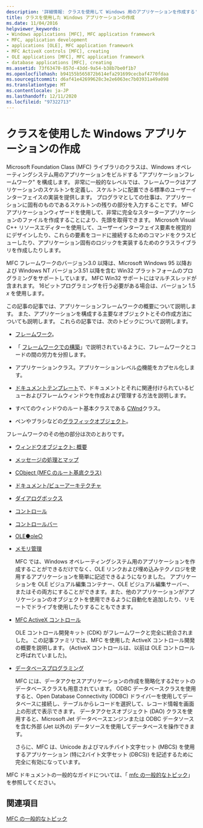 ```yaml
---
description: '詳細情報: クラスを使用して Windows 用のアプリケーションを作成する'
title: クラスを使用した Windows アプリケーションの作成
ms.date: 11/04/2016
helpviewer_keywords:
- Windows applications [MFC], MFC application framework
- MFC, application development
- applications [OLE], MFC application framework
- MFC ActiveX controls [MFC], creating
- OLE applications [MFC], MFC application framework
- database applications [MFC], creating
ms.assetid: 73f63470-857d-43dd-9a54-b38b7be0f1b7
ms.openlocfilehash: b94155b565872b614efa291699cecbaf4770fdaa
ms.sourcegitcommit: d6af41e42699628c3e2e6063ec7b03931a49a098
ms.translationtype: MT
ms.contentlocale: ja-JP
ms.lasthandoff: 12/11/2020
ms.locfileid: "97322713"
---
```

# <a name="using-the-classes-to-write-applications-for-windows"></a>クラスを使用した Windows アプリケーションの作成

Microsoft Foundation Class (MFC) ライブラリのクラスは、Windows オペレーティングシステム用のアプリケーションをビルドする "アプリケーションフレームワーク" を構成します。 非常に一般的なレベルでは、フレームワークはアプリケーションのスケルトンを定義し、スケルトンに配置できる標準のユーザーインターフェイスの実装を提供します。 プログラマとしての仕事は、アプリケーションに固有のものであるスケルトンの残りの部分を入力することです。 MFC アプリケーションウィザードを使用して、非常に完全なスターターアプリケーションのファイルを作成することにより、先頭を取得できます。 Microsoft Visual C++ リソースエディターを使用して、ユーザーインターフェイス要素を視覚的にデザインしたり、これらの要素をコードに接続するためのコマンドをクラスビューしたり、アプリケーション固有のロジックを実装するためのクラスライブラリを作成したりします。

MFC フレームワークのバージョン3.0 以降は、Microsoft Windows 95 以降および Windows NT バージョン3.51 以降を含む Win32 プラットフォームのプログラミングをサポートしています。 MFC Win32 サポートにはマルチスレッドが含まれます。 16ビットプログラミングを行う必要がある場合は、バージョン 1.5 *x* を使用します。

この記事の記事では、アプリケーションフレームワークの概要について説明します。 また、アプリケーションを構成する主要なオブジェクトとその作成方法についても説明します。 これらの記事では、次のトピックについて説明します。

- [フレームワーク](../mfc/framework-mfc.md)。

- 「 [フレームワークでの構築](../mfc/building-on-the-framework.md)」で説明されているように、フレームワークとコードの間の労力を分担します。

- アプリケーションクラス。アプリケーションレベル[の](../mfc/cwinapp-the-application-class.md)機能をカプセル化します。

- [ドキュメントテンプレート](../mfc/document-templates-and-the-document-view-creation-process.md)で、ドキュメントとそれに関連付けられているビューおよびフレームウィンドウを作成および管理する方法を説明します。

- すべてのウィンドウのルート基本クラスである [CWnd](../mfc/window-objects.md)クラス。

- ペンやブラシなどの[グラフィックオブジェクト](../mfc/graphic-objects.md)。

フレームワークのその他の部分は次のとおりです。

- [ウィンドウオブジェクト: 概要](../mfc/window-objects.md)

- [メッセージの処理とマップ](../mfc/message-handling-and-mapping.md)

- [CObject (MFC のルート基底クラス)](../mfc/using-cobject.md)

- [ドキュメント/ビューアーキテクチャ](../mfc/document-view-architecture.md)

- [ダイアログボックス](../mfc/dialog-boxes.md)

- [コントロール](../mfc/controls-mfc.md)

- [コントロールバー](../mfc/control-bars.md)

- [OLE●ole○](../mfc/ole-in-mfc.md)

- [メモリ管理](../mfc/memory-management.md)

   MFC では、Windows オペレーティングシステム用のアプリケーションを作成することができるだけでなく、OLE リンクおよび埋め込みテクノロジを使用するアプリケーションを簡単に記述できるようになりました。 アプリケーションを OLE ビジュアル編集コンテナー、OLE ビジュアル編集サーバー、またはその両方にすることができます。また、他のアプリケーションがアプリケーションのオブジェクトを使用できるように自動化を追加したり、リモートでドライブを使用したりすることもできます。

- [MFC ActiveX コントロール](../mfc/mfc-activex-controls.md)

   OLE コントロール開発キット (CDK) がフレームワークと完全に統合されました。 この記事ファミリでは、MFC を使用した ActiveX コントロール開発の概要を説明します。 (ActiveX コントロールは、以前は OLE コントロールと呼ばれていました)。

- [データベースプログラミング](../data/data-access-programming-mfc-atl.md)

   MFC には、データアクセスアプリケーションの作成を簡略化する2セットのデータベースクラスも用意されています。 ODBC データベースクラスを使用すると、Open Database Connectivity (ODBC) ドライバーを使用してデータベースに接続し、テーブルからレコードを選択して、レコード情報を画面上の形式で表示できます。 データアクセスオブジェクト (DAO) クラスを使用すると、Microsoft Jet データベースエンジンまたは ODBC データソースを含む外部 (Jet 以外の) データソースを使用してデータベースを操作できます。

   さらに、MFC は、Unicode およびマルチバイト文字セット (MBCS) を使用するアプリケーション (特に2バイト文字セット (DBCS)) を記述するために完全に有効になっています。

MFC ドキュメントの一般的なガイドについては、「 [mfc の一般的なトピック](../mfc/general-mfc-topics.md)」を参照してください。

## <a name="see-also"></a>関連項目

[MFC の一般的なトピック](../mfc/general-mfc-topics.md)
